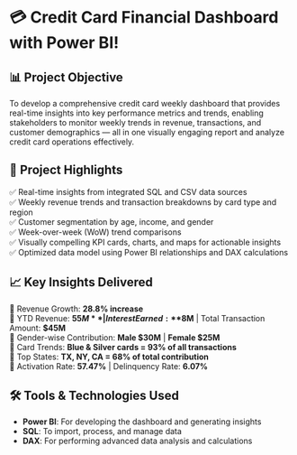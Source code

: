 # 💳 Credit Card Financial Dashboard with Power BI!

## 📊 Project Objective
To develop a comprehensive credit card weekly dashboard that provides real-time insights into key performance metrics and trends, enabling stakeholders to monitor  weekly trends in revenue, transactions, and customer demographics — all in one visually engaging report and analyze credit card operations effectively.

## 📌 Project Highlights

✅ Real-time insights from integrated SQL and CSV data sources  
✅ Weekly revenue trends and transaction breakdowns by card type and region  
✅ Customer segmentation by age, income, and gender  
✅ Week-over-week (WoW) trend comparisons  
✅ Visually compelling KPI cards, charts, and maps for actionable insights  
✅ Optimized data model using Power BI relationships and DAX calculations  

## 📈 Key Insights Delivered

🔹 Revenue Growth: **28.8% increase**  
🔹 YTD Revenue: **$55M** | Interest Earned: **$8M** | Total Transaction Amount: **$45M**  
🔹 Gender-wise Contribution: **Male $30M** | **Female $25M**  
🔹 Card Trends: **Blue & Silver cards = 93% of all transactions**  
🔹 Top States: **TX, NY, CA = 68% of total contribution**  
🔹 Activation Rate: **57.47%** | Delinquency Rate: **6.07%**  

## 🛠️ Tools & Technologies Used

- **Power BI**: For developing the dashboard and generating insights  
- **SQL**: To import, process, and manage data  
- **DAX**: For performing advanced data analysis and calculations  
